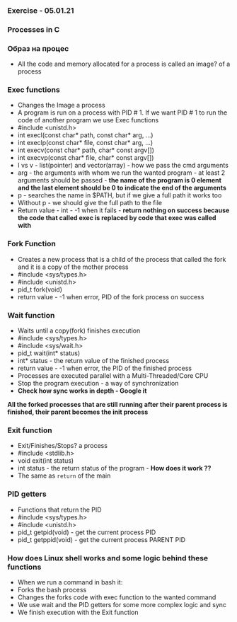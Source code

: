 ### Exercise - 05.01.21

### Processes in C

### Образ на процес
* All the code and memory allocated for a process is called an image?
of a process

### Exec functions
* Changes the Image a process
* A program is run on a process with PID # 1. If we want PID # 1 to run the
code of another program we use Exec functions
* #include <unistd.h>
* int execl(const char* path, const char* arg, ...)
* int execlp(const char* file, const char* arg, ...)
* int execv(const char* path, char* const argv[])
* int execvp(const char* file, char* const argv[])
* l vs v - list(pointer) and vector(array) - how we pass the cmd arguments
* arg - the arguments with whom we run the wanted program - at least 2
arguments should be passed - **the name of the program is 0 element and the last
element should be 0 to indicate the end of the arguments**
* p - searches the name in $PATH, but if we give a full path it works too
* Without p - we should give the full path to the file
* Return value - int - -1 when it fails - **return nothing on success because
the code that called exec is replaced by code that exec was called with**

### Fork Function
* Creates a new process that is a child of the process that called the fork
and it is a copy of the mother process
* #include <sys/types.h>
* #include <unistd.h>
* pid_t fork(void)
* return value - -1 when error, PID of the fork process on success

### Wait function
* Waits until a copy(fork) finishes execution
* #include <sys/types.h>
* #include <sys/wait.h>
* pid_t wait(int* status)
* int* status - the return value of the finished process
* return value - -1 when error, the PID of the finished process
* Processes are executed parallel with a Multi-Threaded/Core CPU
* Stop the program execution - a way of synchronization
* **Check how sync works in depth - Google it**

**All the forked processes that are still running after their parent process
is finished, their parent becomes the init process**

### Exit function
* Exit/Finishes/Stops? a process
* #include <stdlib.h>
* void exit(int status)
* int status - the return status of the program - **How does it work ??**
* The same as `return` of the main

### PID getters
* Functions that return the PID
* #include <sys/types.h>
* #include <unistd.h>
* pid_t getpid(void) - get the current process PID
* pid_t getppid(void) - get the current process PARENT PID

### How does Linux shell works and some logic behind these functions
* When we run a command in bash it:
* Forks the bash process
* Changes the forks code with exec function to the wanted command
* We use wait and the PID getters for some more complex logic and sync
* We finish execution with the Exit function